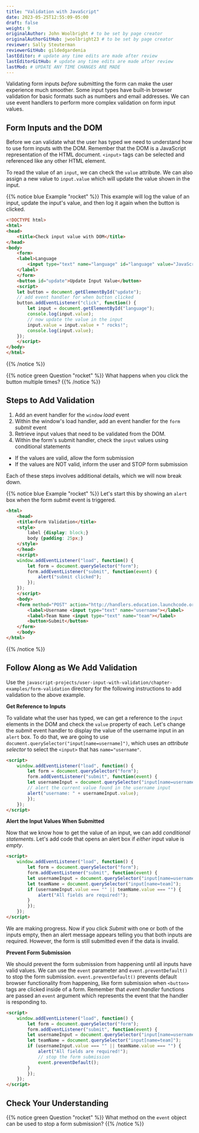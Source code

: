 ```yaml
---
title: "Validation with JavaScript"
date: 2023-05-25T12:55:09-05:00
draft: false
weight: 9
originalAuthor: John Woolbright # to be set by page creator
originalAuthorGitHub: jwoolbright23 # to be set by page creator
reviewer: Sally Steuterman 
reviewerGitHub: gildedgardenia 
lastEditor: # update any time edits are made after review
lastEditorGitHub: # update any time edits are made after review
lastMod: # UPDATE ANY TIME CHANGES ARE MADE
---
```


Validating form inputs *before* submitting the form can make the user experience much
smoother. Some input types have built-in browser validation for basic formats such as
numbers and email addresses. We can use event handlers to perform more complex
validation on form input values.

## Form Inputs and the DOM

Before we can validate what the user has typed we need to understand how to use
form inputs with the DOM. Remember that the DOM is a JavaScript representation of
the HTML document. `<input>` tags can be selected and referenced like any other
HTML element.

To read the value of an `input`, we can check the `value` attribute. We can
also assign a new value to `input.value` which will update the value shown in the input.

{{% notice blue Example "rocket" %}}
This example will log the value of an input, update the input's value, and then log it again
when the button is clicked.

```html
<!DOCTYPE html>
<html>
<head>
    <title>Check input value with DOM</title>
</head>
<body>
    <form>
    <label>Language
        <input type="text" name="language" id="language" value="JavaScript">
    </label>
    </form>
    <button id="update">Update Input Value</button>
    <script>
    let button = document.getElementById("update");
    // add event handler for when button clicked
    button.addEventListener("click", function() {
        let input = document.getElementById("language");
        console.log(input.value);
        // now update the value in the input
        input.value = input.value + " rocks!";
        console.log(input.value);
    });
    </script>
</body>
</html>
```
{{% /notice %}}

{{% notice green Question "rocket" %}}
What happens when you click the button multiple times?
{{% /notice %}}

## Steps to Add Validation

1. Add an event handler for the `window` *load* event
2. Within the window's load handler, add an event handler for the `form` *submit* event
3. Retrieve input values that need to be validated from the DOM.
4. Within the form's submit handler, check the `input` values using conditional statements
 - If the values are valid, allow the form submission
 - If the values are NOT valid, inform the user and STOP form submission

Each of these steps involves additional details, which we will now break down.

{{% notice blue Example "rocket" %}}
Let's start this by showing an `alert` box when the form *submit* event is
triggered.

```html
<html>
    <head>
    <title>Form Validation</title>
    <style>
        label {display: block;}
        body {padding: 25px;}
    </style>
    </head>
    <script>
    window.addEventListener("load", function() {
        let form = document.querySelector("form");
        form.addEventListener("submit", function(event) {
            alert("submit clicked");
        });
    });
    </script>
    <body>
    <form method="POST" action="http://handlers.education.launchcode.org/request-parrot">
        <label>Username <input type="text" name="username"></label>
        <label>Team Name <input type="text" name="team"></label>
        <button>Submit</button>
    </form>
    </body>
</html>
```
{{% /notice %}}

## Follow Along as We Add Validation

Use the `javascript-projects/user-input-with-validation/chapter-examples/form-validation` directory for the following instructions
to add validation to the above example.

**Get Reference to Inputs**

To validate what the user has typed, we can get a reference to the `input` elements in
the DOM and check the `value` property of each. Let's change the *submit* event handler to display the
value of the username input in an `alert` box. To do that, we are going to use
`document.querySelector("input[name=username]")`, which uses an *attribute selector* to
select the `<input>` that has `name="username"`.

```html
<script>
    window.addEventListener("load", function() {
        let form = document.querySelector("form");
        form.addEventListener("submit", function(event) {
        let usernameInput = document.querySelector("input[name=username]");
        // alert the current value found in the username input
        alert("username: " + usernameInput.value);
        });
    });
</script>
```

**Alert the Input Values When Submitted**

Now that we know how to get the value of an input, we can add *conditional statements*.
Let's add code that opens an alert box if *either* input value is *empty*.

```html
<script>
    window.addEventListener("load", function() {
        let form = document.querySelector("form");
        form.addEventListener("submit", function(event) {
        let usernameInput = document.querySelector("input[name=username]");
        let teamName = document.querySelector("input[name=team]");
        if (usernameInput.value === "" || teamName.value === "") {
            alert("All fields are required!");
        }
        });
    });
</script>
```

We are making progress. Now if you click *Submit* with one or both of the inputs empty,
then an alert message appears telling you that both inputs are required. However, the form is
still submitted even if the data is invalid.

**Prevent Form Submission**

We should prevent the form submission from happening until all
inputs have valid values. We can use the `event` parameter and
`event.preventDefault()` to stop the form submission. `event.preventDefault()`
prevents default browser functionality from happening, like form submission
when `<button>` tags are clicked inside of a form. Remember that *event handler* functions
are passed an `event` argument which represents the event that the handler is responding to.

```html
<script>
    window.addEventListener("load", function() {
        let form = document.querySelector("form");
        form.addEventListener("submit", function(event) {
        let usernameInput = document.querySelector("input[name=username]");
        let teamName = document.querySelector("input[name=team]");
        if (usernameInput.value === "" || teamName.value === "") {
            alert("All fields are required!");
            // stop the form submission
            event.preventDefault();
        }
        });
    });
</script>
```

## Check Your Understanding
{{% notice green Question "rocket" %}}
What method on the ``event`` object can be used to stop a form submission?
{{% /notice %}}